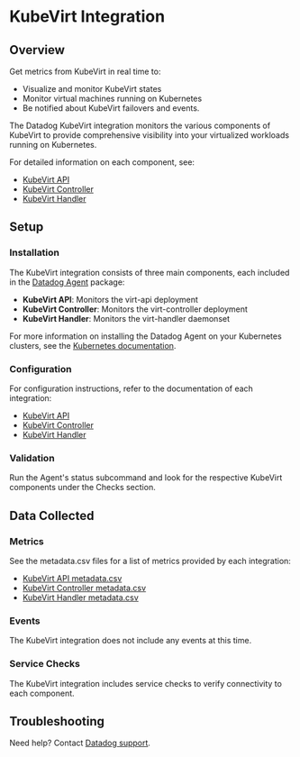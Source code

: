 # KubeVirt Integration

## Overview

Get metrics from KubeVirt in real time to:

- Visualize and monitor KubeVirt states
- Monitor virtual machines running on Kubernetes
- Be notified about KubeVirt failovers and events.

The Datadog KubeVirt integration monitors the various components of KubeVirt to provide comprehensive visibility into
your virtualized workloads running on Kubernetes.

For detailed information on each component, see:

- [KubeVirt API][1]
- [KubeVirt Controller][2]
- [KubeVirt Handler][3]

## Setup

### Installation

The KubeVirt integration consists of three main components, each included in the [Datadog Agent][4] package:

- **KubeVirt API**: Monitors the virt-api deployment
- **KubeVirt Controller**: Monitors the virt-controller deployment
- **KubeVirt Handler**: Monitors the virt-handler daemonset

For more information on installing the Datadog Agent on your Kubernetes clusters, see the [Kubernetes documentation][5].

### Configuration

For configuration instructions, refer to the documentation of each integration:

- [KubeVirt API][1]
- [KubeVirt Controller][2]
- [KubeVirt Handler][3]

### Validation

Run the Agent's status subcommand and look for the respective KubeVirt components under the Checks section.

## Data Collected

### Metrics

See the metadata.csv files for a list of metrics provided by each integration:

- [KubeVirt API metadata.csv][6]
- [KubeVirt Controller metadata.csv][7]
- [KubeVirt Handler metadata.csv][8]

### Events

The KubeVirt integration does not include any events at this time.

### Service Checks

The KubeVirt integration includes service checks to verify connectivity to each component.

## Troubleshooting

Need help? Contact [Datadog support][9].

[1]: https://docs.datadoghq.com/integrations/kubevirt_api/
[2]: https://docs.datadoghq.com/integrations/kubevirt_controller/
[3]: https://docs.datadoghq.com/integrations/kubevirt_handler/
[4]: /account/settings/agent/latest
[5]: https://docs.datadoghq.com/agent/kubernetes/
[6]: https://github.com/DataDog/integrations-core/blob/master/kubevirt_api/metadata.csv
[7]: https://github.com/DataDog/integrations-core/blob/master/kubevirt_controller/metadata.csv
[8]: https://github.com/DataDog/integrations-core/blob/master/kubevirt_handler/metadata.csv
[9]: https://docs.datadoghq.com/help/
